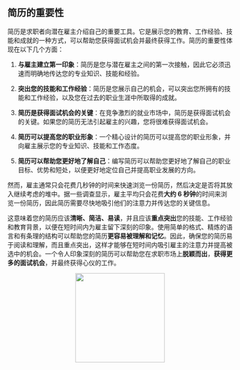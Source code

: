 ## 简历的重要性
简历是求职者向潜在雇主介绍自己的重要工具。它是展示您的教育、工作经验、技能和成就的一种方式，可以帮助您获得面试机会并最终获得工作。简历的重要性体现在以下几个方面：

1. **与雇主建立第一印象**：简历是您与潜在雇主之间的第一次接触，因此它必须迅速而明确地传达您的专业知识、技能和经验。

2. **突出您的技能和工作经验**：简历是您展示自己的机会，可以突出您所拥有的技能和工作经验，以及您在过去的职业生涯中所取得的成就。

3. **简历是获得面试机会的关键**：在竞争激烈的就业市场中，简历是获得面试机会的关键。如果您的简历无法引起雇主的兴趣，您将很难获得面试机会。

4. **简历可以提高您的职业形象**：一个精心设计的简历可以提高您的职业形象，并向雇主展示您的专业知识、技能和工作态度。

5. **简历可以帮助您更好地了解自己**：编写简历可以帮助您更好地了解自己的职业目标、优势和短处，以便更好地定位自己并提高职业发展的方向。

然而，雇主通常只会花费几秒钟的时间来快速浏览一份简历，然后决定是否将其放入继续考虑的堆中。据一些调查显示，雇主平均只会花费**大约 6 秒钟**的时间来浏览一份简历，因此简历需要尽快地吸引他们的注意力并传达您的关键信息。

这意味着您的简历应该**清晰、简洁、易读**，并且应该**重点突出**您的技能、工作经验和教育背景，以便在短时间内为雇主留下深刻的印象。使用简单的格式、精炼的语言和有条理的结构可以帮助您的简历**更容易被理解和记忆**。因此，确保您的简历易于阅读和理解，而且重点突出，这样才能够在短时间内吸引雇主的注意力并提高被选中的机会。一个令人印象深刻的简历可以帮助您在求职市场上**脱颖而出**，**获得更多的面试机会**，并最终获得心仪的工作。

<div align="center">
    <p>
        <a href="https://github.com/wuyoueeee/CS_Job_Guide" target="_blank">
            <img src="https://cs-job-guide.oss-cn-beijing.aliyuncs.com/image/8f7087606676825e9794247b4ed48d79.jpg" width="200" />
        </a>
    </p>
</div>


